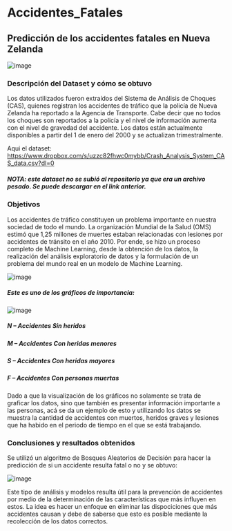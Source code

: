 # Accidentes_Fatales
## Predicción de los accidentes fatales en Nueva Zelanda 

![image](https://user-images.githubusercontent.com/43154438/119208814-61330c80-ba69-11eb-8483-8e80099eec4b.png)


### Descripción del Dataset y cómo se obtuvo
Los datos utilizados fueron extraídos del Sistema de Análisis de Choques (CAS), quienes registran los accidentes de tráfico que la policía de Nueva Zelanda ha reportado a la Agencia de Transporte. Cabe decir que no todos los choques son reportados a la policía y el nivel de información aumenta con el nivel de gravedad del accidente. Los datos están actualmente disponibles a partir del 1 de enero del 2000 y se actualizan trimestralmente. 

Aqui el dataset:
https://www.dropbox.com/s/uzzc82fhwc0mybb/Crash_Analysis_System_CAS_data.csv?dl=0

##### NOTA: este dataset no se subió al repositorio ya que era un archivo pesado. Se puede descargar en el link anterior.

### Objetivos
Los accidentes de tráfico constituyen un problema importante en nuestra sociedad de todo el mundo. La organización Mundial de la Salud (OMS) estimó que 1,25 millones de muertes estaban relacionadas con lesiones por accidentes de tránsito en el año 2010. Por ende, se hizo un proceso completo de Machine Learning, desde la obtención de los datos, la realización del análisis exploratorio de datos y la formulación de un problema del mundo real en un modelo de Machine Learning.  

![image](https://user-images.githubusercontent.com/43154438/118164069-4a951180-b3e8-11eb-8a98-da553c9f03b8.png)

##### Este es uno de los gráficos de importancia:

![image](https://user-images.githubusercontent.com/43154438/118164084-4e289880-b3e8-11eb-9e0b-bf9ae643f9e0.png)

##### N – Accidentes Sin heridos
##### M – Accidentes Con heridas menores
##### S – Accidentes Con heridas mayores
##### F – Accidentes Con personas muertas


Dado a que la visualización de los gráficos no solamente se trata de graficar los datos, sino que también es presentar información importante a las personas, acá se da un ejemplo de esto y utilizando los datos se muestra la cantidad de accidentes con muertos, heridos graves y lesiones que ha habido en el periodo de tiempo en el que se está trabajando.

### Conclusiones y resultados obtenidos
Se utilizó un algoritmo de Bosques Aleatorios de Decisión para hacer la predicción de si un accidente resulta fatal o no y se obtuvo:

![image](https://user-images.githubusercontent.com/43154438/118164189-6ef0ee00-b3e8-11eb-9609-77056d08ec1f.png)

Este tipo de análisis y modelos resulta útil para la prevención de accidentes por medio de la determinación de las características que más influyen en estos. La idea es hacer un enfoque en eliminar las dispociciones que más accidentes causan y debe de saberse que esto es posible mediante la recolección de los datos correctos. 


